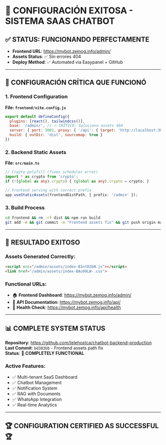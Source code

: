 # 🎯 CONFIGURACIÓN EXITOSA - SISTEMA SAAS CHATBOT

## ✅ **STATUS: FUNCIONANDO PERFECTAMENTE**
- **Frontend URL**: https://mybot.zemog.info/admin/
- **Assets Status**: ✅ Sin errores 404
- **Deploy Method**: ✅ Automated via Easypanel + GitHub

---

## 🔧 **CONFIGURACIÓN CRÍTICA QUE FUNCIONÓ**

### 1. **Frontend Configuration** 
**File: `frontend/vite.config.js`**
```javascript
export default defineConfig({
  plugins: [react(), tailwindcss()],
  base: '/admin/', // 🔥 CRÍTICO: Soluciona assets 404
  server: { port: 3001, proxy: { '/api': { target: 'http://localhost:3000' }}},
  build: { outDir: 'dist', sourcemap: true }
})
```

### 2. **Backend Static Assets**
**File: `src/main.ts`**
```typescript
// Crypto polyfill (fixes scheduler error)
import * as crypto from 'crypto';
if (!(global as any).crypto) { (global as any).crypto = crypto; }

// Frontend serving with correct prefix
app.useStaticAssets(frontendDistPath, { prefix: '/admin' });
```

### 3. **Build Process**
```bash
cd frontend && rm -rf dist && npm run build
git add -A && git commit -m "Frontend assets fix" && git push origin main
```

---

## 🎯 **RESULTADO EXITOSO**

### **Assets Generated Correctly:**
```html
<script src="/admin/assets/index-B1ntD2bN.js"></script>
<link href="/admin/assets/index-BAu99LW-.css">
```

### **Functional URLs:**
- 🏠 **Frontend Dashboard**: https://mybot.zemog.info/admin/
- 📖 **API Documentation**: https://mybot.zemog.info/api/
- 🔧 **Health Check**: https://mybot.zemog.info/api/health

---

## 📊 **COMPLETE SYSTEM STATUS**

**Repository**: https://github.com/telehostca/chatbot-backend-production  
**Last Commit**: `bd383bb` - Frontend assets path fix  
**Status**: 🎉 **COMPLETELY FUNCTIONAL**

### **Active Features:**
- ✅ Multi-tenant SaaS Dashboard
- ✅ Chatbot Management
- ✅ Notification System
- ✅ RAG with Documents
- ✅ WhatsApp Integration
- ✅ Real-time Analytics

---

## 🏆 **CONFIGURATION CERTIFIED AS SUCCESSFUL** 🏆 